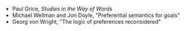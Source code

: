 - Paul Grice, _Studies in the Way of Words_
- Michael Wellman and Jon Doyle, "Preferential semantics for goals"
- Georg von Wright, "The logic of preferences reconsidered"
